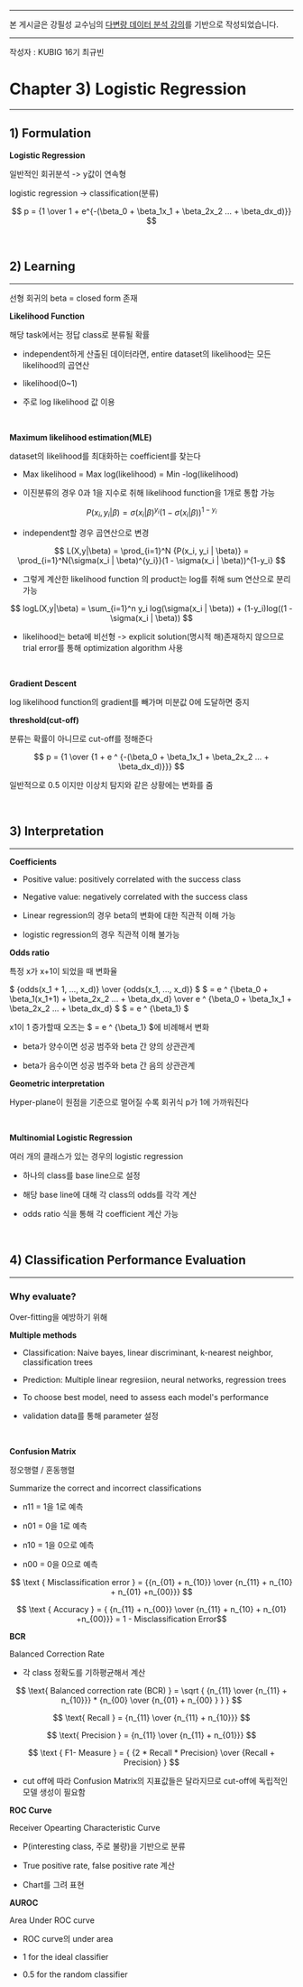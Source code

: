 
---

본 게시글은 강필성 교수님의 [다변량 데이터 분석 강의](https://www.youtube.com/watch?v=o9uEVxzFeR0&list=PLetSlH8YjIfWKLpMp-r6enJvnk6L93wz2&index=1)를 기반으로 작성되었습니다.

---

작성자 : KUBIG 16기 최규빈

# Chapter 3) Logistic Regression
---

## 1) Formulation

**Logistic Regression**

일반적인 회귀분석 ->  y값이 연속형

logistic regression -> classification(분류)

$$ p = {1 \over 1 + e^{-(\beta_0 + \beta_1x_1 + \beta_2x_2 ... + \beta_dx_d)}} $$

<br/>

## 2) Learning
---

선형 회귀의 beta = closed form 존재

**Likelihood Function**

해당 task에서는 정답 class로 분류될 확률

* independent하게 산출된 데이터라면, entire dataset의 likelihood는 모든 likelihood의 곱연산

* likelihood(0~1)

* 주로 log likelihood 값 이용

<br/>

**Maximum likelihood estimation(MLE)**

dataset의 likelihood를 최대화하는 coefficient를 찾는다

* Max likelihood = Max log(likelihood) = Min -log(likelihood)

* 이진분류의 경우 0과 1을 지수로 취해 likelihood function을 1개로 통합 가능

$$ P(x_i, y_i | \beta) = \sigma(x_i | \beta)^{y_i}(1 - \sigma(x_i | \beta))^{1-y_i} $$

* independent할 경우 곱연산으로 변경

$$ L(X,y|\beta) = \prod_{i=1}^N {P(x_i, y_i | \beta)} = \prod_{i=1}^N{\sigma(x_i | \beta)^{y_i}}(1 - \sigma(x_i | \beta))^{1-y_i} $$

* 그렇게 계산한 likelihood function 의 product는 log를 취해 sum 연산으로 분리가능

$$ logL(X,y|\beta) = \sum_{i=1}^n y_i log(\sigma(x_i | \beta)) + (1-y_i)log((1 - \sigma(x_i | \beta)) $$

* likelihood는 beta에 비선형 -> explicit solution(명시적 해)존재하지 않으므로 trial error를 통해 optimization algorithm 사용

<br/>

**Gradient Descent**

log likelihood function의 gradient를 빼가며 미분값 0에 도달하면 중지

**threshold(cut-off)**

분류는 확률이 아니므로 cut-off를 정해준다

$$ p = {1 \over {1 + e ^ {-(\beta_0 + \beta_1x_1 + \beta_2x_2 ... + \beta_dx_d)}}} $$

일반적으로 0.5 이지만 이상치 탐지와 같은 상황에는 변화를 줌

<br/>

## 3) Interpretation
---
**Coefficients**

* Positive value: positively correlated with the success class

* Negative value: negatively correlated with the success class

* Linear regression의 경우 beta의 변화에 대한 직관적 이해 가능

* logistic regression의 경우 직관적 이해 불가능

**Odds ratio**

특정 x가 x+1이 되었을 때 변화율

$ {odds(x_1 + 1, ..., x_d)} \over {odds(x_1, ..., x_d)} $
$ = e ^ {\beta_0 + \beta_1(x_1+1) + \beta_2x_2 ... + \beta_dx_d} \over  e ^ {\beta_0 + \beta_1x_1 + \beta_2x_2 ... + \beta_dx_d} $
$ = e ^ {\beta_1} $

x1이 1 증가할때 오즈는 $ = e ^ {\beta_1} $에 비례해서 변화

* beta가 양수이면 성공 범주와 beta 간 양의 상관관계

* beta가 음수이면 성공 범주와 beta 간 음의 상관관계

**Geometric interpretation**

Hyper-plane이 원점을 기준으로 멀어질 수록 회귀식 p가 1에 가까워진다

<br/>

**Multinomial Logistic Regression**

여러 개의 클래스가 있는 경우의 logistic regression

* 하나의 class를 base line으로 설정

* 해당 base line에 대해 각 class의 odds를 각각 계산

* odds ratio 식을 통해 각 coefficient 계산 가능

<br/>

## 4) Classification Performance Evaluation
---

### Why evaluate?

Over-fitting을 예방하기 위해

**Multiple methods**

* Classification: Naive bayes, linear discriminant, k-nearest neighbor, classification trees

* Prediction: Multiple linear regresiion, neural networks, regression trees

* To choose best model, need to assess each model's performance

* validation data를 통해 parameter 설정

<br/>

**Confusion Matrix**

정오행렬 / 혼동행렬

Summarize the correct and incorrect classifications

* n11 = 1을 1로 예측

* n01 = 0을 1로 예측

* n10 = 1을 0으로 예측

* n00 = 0을 0으로 예측

 $$ \text { Misclassification error } =  {{n_{01} + n_{10}} \over {n_{11} + n_{10} + n_{01} +n_{00}}} $$

$$ \text { Accuracy } =   { {n_{11} + n_{00}} \over {n_{11} + n_{10} + n_{01} +n_{00}}} = 1 - Misclassification Error$$ 

**BCR**

Balanced Correction Rate

* 각 class 정확도를 기하평균해서 계산

$$ \text{ Balanced correction rate (BCR) } =  \sqrt { {n_{11} \over {n_{11} + n_{10}}} * {n_{00} \over {n_{01} + n_{00} } } } $$

$$ \text{ Recall } = {n_{11} \over {n_{11} + n_{10}}} $$

$$ \text{ Precision } = {n_{11} \over {n_{11} + n_{01}}} $$

$$ \text { F1- Measure } = { {2 * Recall * Precision} \over {Recall + Precision} } $$

* cut off에 따라 Confusion Matrix의 지표값들은 달라지므로 cut-off에 독립적인 모델 생성이 필요함

**ROC Curve**

Receiver Opearting Characteristic Curve 

* P(interesting class, 주로 불량)을 기반으로 분류

* True positive rate, false positive rate 계산

* Chart를 그려 표현

**AUROC**

Area Under ROC curve

* ROC curve의 under area

* 1 for the ideal classifier

* 0.5 for the random classifier

